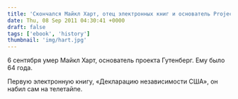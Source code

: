 ```yaml
---
title: 'Скончался Майкл Харт, отец электронных книг и основатель Project Gutenberg'
date: Thu, 08 Sep 2011 04:30:41 +0000
draft: false
tags: ['ebook', 'history']
thumbnail: 'img/hart.jpg'
---
```


6 сентября умер Майкл Харт, основатель проекта Гутенберг. Ему было 64 года.

Первую электронную книгу, «Декларацию независимости США», он набил сам на телетайпе.